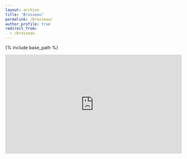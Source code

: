```yaml
---
layout: archive
title: "Brosseau"
permalink: /brosseau/
author_profile: true
redirect_from:
  - /brosseau
---
```


{% include base_path %}
<iframe width="560" height="315" 
  src="https://www.youtube.com/embed/VIDEO_ID" 
  frameborder="0" allowfullscreen>
</iframe>

